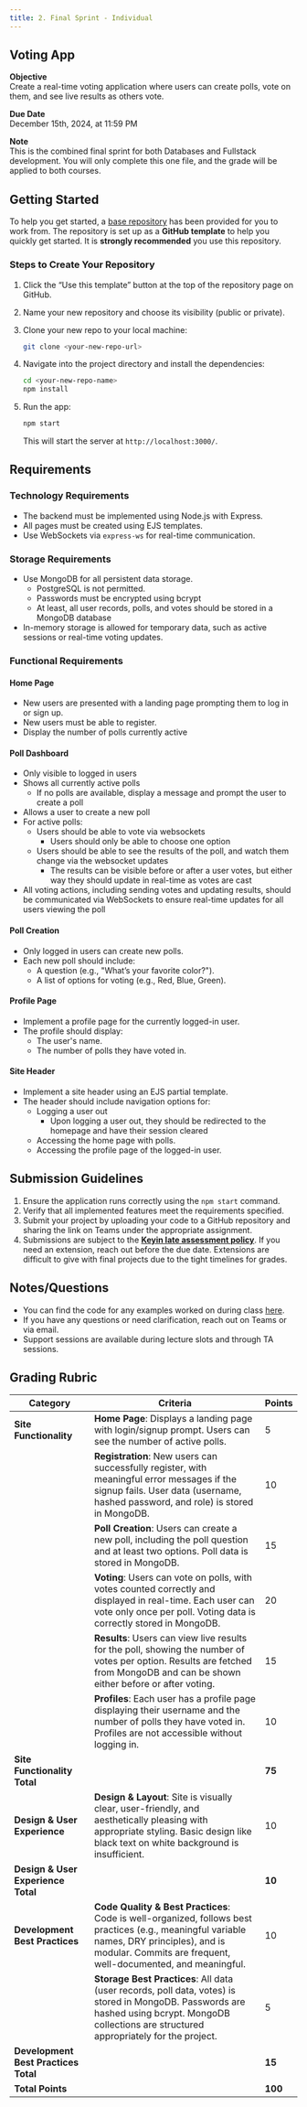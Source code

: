 ```yaml
---
title: 2. Final Sprint - Individual
---
```


## Voting App  
**Objective**  
Create a real-time voting application where users can create polls, vote on them, and see live results as others vote.

**Due Date**  
December 15th, 2024, at 11:59 PM

**Note**  
This is the combined final sprint for both Databases and Fullstack development. You will only complete this one file, and the grade will be applied to both courses.

## Getting Started  
To help you get started, a [base repository](https://github.com/menglishca/combined-final-solo-base) has been provided for you to work from. The repository is set up as a **GitHub template** to help you quickly get started. It is **strongly recommended** you use this repository.

### Steps to Create Your Repository  
1. Click the “Use this template” button at the top of the repository page on GitHub.  
2. Name your new repository and choose its visibility (public or private).  
3. Clone your new repo to your local machine:  

    ```bash  
    git clone <your-new-repo-url>  
    ```  

4. Navigate into the project directory and install the dependencies:  

    ```bash  
    cd <your-new-repo-name>  
    npm install  
    ```  

5. Run the app:  

    ```bash  
    npm start  
    ```  

    This will start the server at `http://localhost:3000/`.  

## Requirements  

### Technology Requirements
- The backend must be implemented using Node.js with Express.  
- All pages must be created using EJS templates.  
- Use WebSockets via `express-ws` for real-time communication.

### Storage Requirements
- Use MongoDB for all persistent data storage.
  - PostgreSQL is not permitted.
  - Passwords must be encrypted using bcrypt
  - At least, all user records, polls, and votes should be stored in a MongoDB database
- In-memory storage is allowed for temporary data, such as active sessions or real-time voting updates.

### Functional Requirements  

#### Home Page  
- New users are presented with a landing page prompting them to log in or sign up.  
- New users must be able to register.
- Display the number of polls currently active

#### Poll Dashboard
  - Only visible to logged in users
  - Shows all currently active polls
    - If no polls are available, display a message and prompt the user to create a poll
  - Allows a user to create a new poll
  - For active polls:
    - Users should be able to vote via websockets
      - Users should only be able to choose one option
    - Users should be able to see the results of the poll, and watch them change via the websocket updates
      - The results can be visible before or after a user votes, but either way they should update in real-time as votes are cast
  - All voting actions, including sending votes and updating results, should be communicated via WebSockets to ensure real-time updates for all users viewing the poll

#### Poll Creation  
- Only logged in users can create new polls.  
- Each new poll should include:
  - A question (e.g., "What’s your favorite color?").
  - A list of options for voting (e.g., Red, Blue, Green).

#### Profile Page
- Implement a profile page for the currently logged-in user.  
- The profile should display:
  - The user's name.
  - The number of polls they have voted in.

#### Site Header  
- Implement a site header using an EJS partial template.  
- The header should include navigation options for:  
  - Logging a user out
    - Upon logging a user out, they should be redirected to the homepage and have their session cleared
  - Accessing the home page with polls.
  - Accessing the profile page of the logged-in user.

## Submission Guidelines  
1. Ensure the application runs correctly using the `npm start` command.  
1. Verify that all implemented features meet the requirements specified.
1. Submit your project by uploading your code to a GitHub repository and sharing the link on Teams under the appropriate assignment.
1. Submissions are subject to the **[Keyin late assessment policy](https://keyincollege289.sharepoint.com/:b:/s/FullstasckJavascript-S3Sept.2024-Dec.2024912/EYwpucIvncpDoR94yNj3fOkB0CsE4c0IZ53Kqov0BumSAA?e=7N9ZfR)**. If you need an extension, reach out before the due date. Extensions are difficult to give with final projects due to the tight timelines for grades.

## Notes/Questions  
- You can find the code for any examples worked on during class [here](https://github.com/menglishca/keyin-code-samples).
- If you have any questions or need clarification, reach out on Teams or via email.  
- Support sessions are available during lecture slots and through TA sessions.  

## Grading Rubric

| **Category**                         | **Criteria**                                                                                                                                                                                                | **Points** |
|--------------------------------------|-------------------------------------------------------------------------------------------------------------------------------------------------------------------------------------------------------------|------------|
| **Site Functionality**               | **Home Page**: Displays a landing page with login/signup prompt. Users can see the number of active polls.                                                                                                  | 5          |
|                                      | **Registration**: New users can successfully register, with meaningful error messages if the signup fails. User data (username, hashed password, and role) is stored in MongoDB.                            | 10         |
|                                      | **Poll Creation**: Users can create a new poll, including the poll question and at least two options. Poll data is stored in MongoDB.                                                                       | 15         |
|                                      | **Voting**: Users can vote on polls, with votes counted correctly and displayed in real-time. Each user can vote only once per poll. Voting data is correctly stored in MongoDB.                            | 20         |
|                                      | **Results**: Users can view live results for the poll, showing the number of votes per option. Results are fetched from MongoDB and can be shown either before or after voting.                             | 15         |
|                                      | **Profiles**: Each user has a profile page displaying their username and the number of polls they have voted in. Profiles are not accessible without logging in.                                            | 10         |
| **Site Functionality Total**         |                                                                                                                                                                                                             | **75**     |
| **Design & User Experience**         | **Design & Layout**: Site is visually clear, user-friendly, and aesthetically pleasing with appropriate styling. Basic design like black text on white background is insufficient.                          | 10         |
| **Design & User Experience Total**   |                                                                                                                                                                                                             | **10**     |
| **Development Best Practices**       | **Code Quality & Best Practices**: Code is well-organized, follows best practices (e.g., meaningful variable names, DRY principles), and is modular. Commits are frequent, well-documented, and meaningful. | 10         |
|                                      | **Storage Best Practices**: All data (user records, poll data, votes) is stored in MongoDB. Passwords are hashed using bcrypt. MongoDB collections are structured appropriately for the project.            | 5          |
| **Development Best Practices Total** |                                                                                                                                                                                                             | **15**     |
| **Total Points**                     |                                                                                                                                                                                                             | **100**    |
